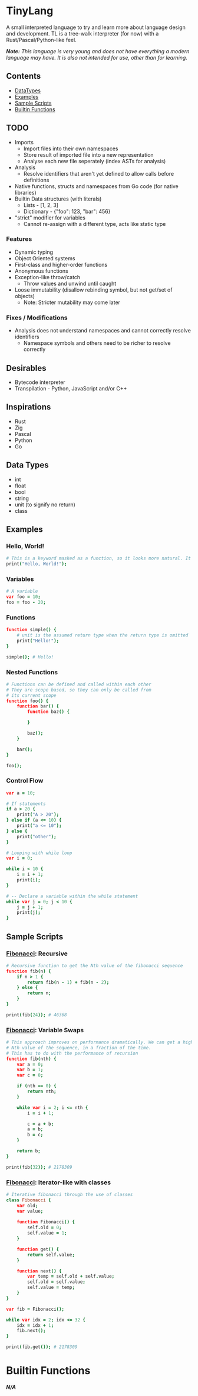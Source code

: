 # TinyLang
A small interpreted language to try and learn more about language design and development. TL is a tree-walk interpreter (for now) with a Rust/Pascal/Python-like feel.

***Note:** This language is very young and does not have everything a modern language may have. It is also not intended for use, other than for learning.*

## Contents
* [DataTypes](#data-types)
* [Examples](#examples)
* [Sample Scripts](#sample-scripts)
* [Builtin Functions](#builtin-functions)

## TODO
* Imports
	* Import files into their own namespaces
	* Store result of imported file into a new representation
	* Analyse each new file seperately (index ASTs for analysis)
* Analysis
	* Resolve identifiers that aren't yet defined to allow calls before definitions
* Native functions, structs and namespaces from Go code (for native libraries)
* Builtin Data structures (with literals)
	* Lists - [1, 2, 3]
	* Dictionary - {"foo": 123, "bar": 456}
* "strict" modifier for variables
	* Cannot re-assign with a different type, acts like static type

### Features
* Dynamic typing
* Object Oriented systems
* First-class and higher-order functions
* Anonymous functions
* Exception-like throw/catch
	* Throw values and unwind until caught
* Loose immutability (disallow rebinding symbol, but not get/set of objects)
	* Note: Stricter mutability may come later

### Fixes / Modifications
* Analysis does not understand namespaces and cannot correctly resolve identifiers
	* Namespace symbols and others need to be richer to resolve correctly

## Desirables
* Bytecode interpreter
* Transpilation - Python, JavaScript and/or C++

## Inspirations
* Rust
* Zig
* Pascal
* Python
* Go

## Data Types
* int
* float
* bool
* string
* unit (to signify no return)
* class

## Examples

### Hello, World!
```coffee
# This is a keyword masked as a function, so it looks more natural. It accepts any amount of arguments.
print("Hello, World!");
```

### Variables
```coffee
# A variable
var foo = 10;
foo = foo - 20;
```

### Functions
```coffee
function simple() {
	# unit is the assumed return type when the return type is omitted
	print("Hello!");
}

simple(); # Hello!
```

### Nested Functions
```coffee
# Functions can be defined and called within each other
# They are scope based, so they can only be called from
# its current scope
function foo() {
	function bar() {
		function baz() {

		}

		baz();
	}

	bar();
}

foo();
```

### Control Flow
```coffee
var a = 10;

# If statements
if a > 20 {
	print("A > 20");
} else if (a <= 10) {
	print("a <= 10");
} else {
	print("other");
}

# Looping with while loop
var i = 0;

while i < 10 {
	i = i + 1;
	print(i);
}

# -- Declare a variable within the while statement
while var j = 0; j < 10 {
	j = j + 1;
	print(j);
}
```

## Sample Scripts

### [Fibonacci](./examples/fibonacci.tiny): Recursive
```coffee
# Recursive function to get the Nth value of the fibonacci sequence
function fib(n) {
	if n > 1 {
		return fib(n - 1) + fib(n - 2);
	} else {
		return n;
	}
}

print(fib(24)); # 46368
```

### [Fibonacci](./examples/fibonacci2.tiny): Variable Swaps
```coffee
# This approach improves on performance dramatically. We can get a higher
# Nth value of the sequence, in a fraction of the time.
# This has to do with the performance of recursion
function fib(nth) {
	var a = 0;
	var b = 1;
	var c = 0;

	if (nth == 0) {
		return nth;
	}

	while var i = 2; i <= nth {
		i = i + 1;

		c = a + b;
		a = b;
		b = c;
	}

	return b;
}

print(fib(32)); # 2178309
```

### [Fibonacci](./examples/fibonacci3.tiny): Iterator-like with classes
```coffee
# Iterative fibonacci through the use of classes
class Fibonacci {
	var old;
	var value;
	
	function Fibonacci() {
		self.old = 0;
		self.value = 1;
	}

	function get() {
		return self.value;
	}

	function next() {
		var temp = self.old + self.value;
		self.old = self.value;
		self.value = temp;
	}
}

var fib = Fibonacci();

while var idx = 2; idx <= 32 {
	idx = idx + 1;
	fib.next();
}

print(fib.get()); # 2178309
```

# Builtin Functions
***N/A***